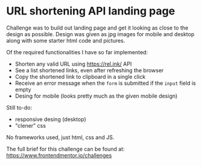 # URL shortening API landing page

Challenge was to build out landing page and get it looking as close to the design as possible. Design was given as jpg images for mobile and desktop along with some starter html code and pictures. 

Of the required functionalities I have so far implemented: 
* Shorten any valid URL using https://rel.ink/ API
* See a list shortened links, even after refreshing the browser
* Copy the shortened link to clipboard in a single click
* Receive an error message when the `form` is submitted if the `input` field is empty
* Desing for mobile (looks pretty much as the given mobile design)

Still to-do:
* responsive desing (desktop)
* "clener" css

No frameworks used, just html, css and JS.

The full brief for this challenge can be found at: https://www.frontendmentor.io/challenges